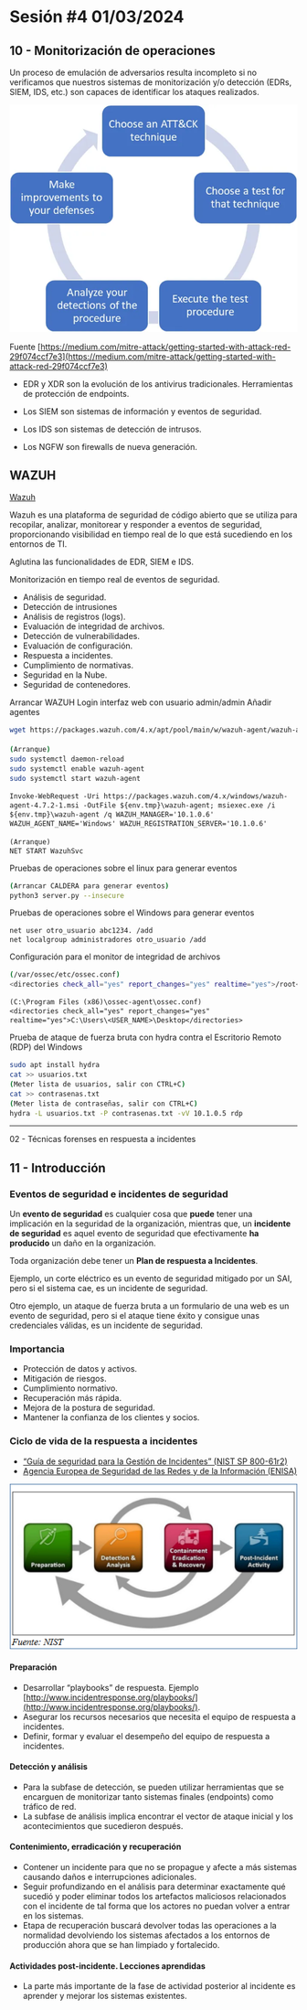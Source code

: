 # Sesión #4 01/03/2024

## 10 - Monitorización de operaciones

Un proceso de emulación de adversarios resulta incompleto si no verificamos que nuestros sistemas de monitorización y/o detección (EDRs, SIEM, IDS, etc.) son capaces de identificar los ataques realizados.

![Atomic Testing cycle with ATT&CK](assets/Atomic-testing-cycle-with-attack.png)

Fuente [https://medium.com/mitre-attack/getting-started-with-attack-red-29f074ccf7e3](https://medium.com/mitre-attack/getting-started-with-attack-red-29f074ccf7e3)

- EDR y XDR son la evolución de los antivirus tradicionales. Herramientas de protección de endpoints.

- Los SIEM son sistemas de información y eventos de seguridad.

- Los IDS son sistemas de detección de intrusos.

- Los NGFW son firewalls de nueva generación.

## WAZUH

[Wazuh](https://wazuh.com/)

Wazuh es una plataforma de seguridad de código abierto que se utiliza para recopilar, analizar, monitorear y responder a eventos de seguridad, proporcionando visibilidad en tiempo real de lo que está sucediendo en los entornos de TI.

Aglutina las funcionalidades de EDR, SIEM e IDS.

Monitorización en tiempo real de eventos de seguridad.

- Análisis de seguridad.
- Detección de intrusiones
- Análisis de registros (logs).
- Evaluación de integridad de archivos.
- Detección de vulnerabilidades.
- Evaluación de configuración.
- Respuesta a incidentes.
- Cumplimiento de normativas.
- Seguridad en la Nube.
- Seguridad de contenedores.

Arrancar WAZUH
Login interfaz web con usuario admin/admin
Añadir agentes

``` bash
wget https://packages.wazuh.com/4.x/apt/pool/main/w/wazuh-agent/wazuh-agent_4.7.2-1_amd64.deb && sudo WAZUH_MANAGER='10.1.0.6' WAZUH_AGENT_NAME='Ubuntu' dpkg -i ./wazuh-agent_4.7.2-1_amd64.deb

(Arranque)
sudo systemctl daemon-reload
sudo systemctl enable wazuh-agent
sudo systemctl start wazuh-agent
```

``` psh
Invoke-WebRequest -Uri https://packages.wazuh.com/4.x/windows/wazuh-agent-4.7.2-1.msi -OutFile ${env.tmp}\wazuh-agent; msiexec.exe /i ${env.tmp}\wazuh-agent /q WAZUH_MANAGER='10.1.0.6' WAZUH_AGENT_NAME='Windows' WAZUH_REGISTRATION_SERVER='10.1.0.6'

(Arranque)
NET START WazuhSvc
```

Pruebas de operaciones sobre el linux para generar eventos

``` bash
(Arrancar CALDERA para generar eventos)
python3 server.py --insecure
```

Pruebas de operaciones sobre el Windows para generar eventos

``` psh
net user otro_usuario abc1234. /add
net localgroup administradores otro_usuario /add
```

Configuración para el monitor de integridad de archivos

``` bash
(/var/ossec/etc/ossec.conf)
<directories check_all="yes" report_changes="yes" realtime="yes">/root</directories>
```

``` psh
(C:\Program Files (x86)\ossec-agent\ossec.conf)
<directories check_all="yes" report_changes="yes" realtime="yes">C:\Users\<USER_NAME>\Desktop</directories>
```

Prueba de ataque de fuerza bruta con hydra contra el Escritorio Remoto (RDP) del Windows

``` bash
sudo apt install hydra
cat >> usuarios.txt
(Meter lista de usuarios, salir con CTRL+C)
cat >> contrasenas.txt
(Meter lista de contraseñas, salir con CTRL+C)
hydra -L usuarios.txt -P contrasenas.txt -vV 10.1.0.5 rdp
```

---

02 - Técnicas forenses en respuesta a incidentes

## 11 - Introducción

### Eventos de seguridad e incidentes de seguridad

Un **evento de seguridad** es cualquier cosa que **puede** tener una implicación en la seguridad de la organización, mientras que, un **incidente de seguridad** es aquel evento de seguridad que efectivamente **ha producido** un daño en la organización.

Toda organización debe tener un **Plan de respuesta a Incidentes**.

Ejemplo, un corte eléctrico es un evento de seguridad mitigado por un SAI, pero si el sistema cae, es un incidente de seguridad.

Otro ejemplo, un ataque de fuerza bruta a un formulario de una web es un evento de seguridad, pero si el ataque tiene éxito y consigue unas credenciales válidas, es un incidente de seguridad.

### Importancia

- Protección de datos y activos.
- Mitigación de riesgos.
- Cumplimiento normativo.
- Recuperación más rápida.
- Mejora de la postura de seguridad.
- Mantener la confianza de los clientes y socios.

### Ciclo de vida de la respuesta a incidentes

- [“Guía de seguridad para la Gestión de Incidentes” (NIST SP 800-61r2)](https://nvlpubs.nist.gov/nistpubs/specialpublications/nist.sp.800-61r2.pdf)
- [Agencia Europea de Seguridad de las Redes y de la Información (ENISA)](https://www.enisa.europa.eu/publications/good-practice-guide-for-incident-management)

![Ciclo de vida de la respuesta a incidentes del NIST](assets/Ciclo-vida-respuesta-incidentes-nist.png)

#### Preparación

- Desarrollar “playbooks” de respuesta. Ejemplo [http://www.incidentresponse.org/playbooks/](http://www.incidentresponse.org/playbooks/).
- Asegurar los recursos necesarios que necesita el equipo de respuesta a incidentes.
- Definir, formar y evaluar el desempeño del equipo de respuesta a incidentes.

#### Detección y análisis

- Para la subfase de detección, se pueden utilizar herramientas que se encarguen de monitorizar tanto sistemas finales (endpoints) como tráfico de red.
- La subfase de análisis implica encontrar el vector de ataque inicial y los acontecimientos que sucedieron después.

#### Contenimiento, erradicación y recuperación

- Contener un incidente para que no se propague y afecte a más sistemas causando daños e interrupciones adicionales.
- Seguir profundizando en el análisis para determinar exactamente qué sucedió y poder eliminar todos los artefactos maliciosos relacionados con el incidente de tal forma que los actores no puedan volver a entrar en los sistemas.
- Etapa de recuperación buscará devolver todas las operaciones a la normalidad devolviendo los sistemas afectados a los entornos de producción ahora que se han limpiado y fortalecido.

#### Actividades post-incidente. Lecciones aprendidas

- La parte más importante de la fase de actividad posterior al incidente es aprender y mejorar los sistemas existentes.
